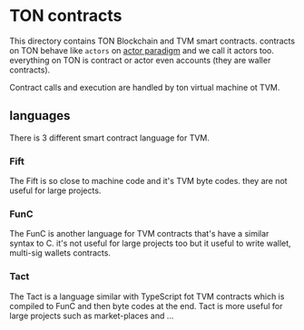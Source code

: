 # TON contracts

This directory contains TON Blockchain and TVM smart contracts. contracts on TON behave like `actors` on [actor paradigm](https://en.wikipedia.org/wiki/Actor_model) and we call it actors too. everything on TON is contract or actor even accounts (they are waller contracts).

Contract calls and execution are handled by ton virtual machine ot TVM.

## languages

There is 3 different smart contract language for TVM.

### Fift

The Fift is so close to machine code and it's  TVM byte codes. they are not useful for large projects.

### FunC

The FunC is another language for TVM contracts that's have a similar syntax to C. it's not useful for large projects too but it useful to write wallet, multi-sig wallets contracts.

### Tact

The Tact is a language similar with TypeScript fot TVM contracts which is compiled to FunC and then byte codes at the end. Tact is more useful for large projects such as market-places and ...
